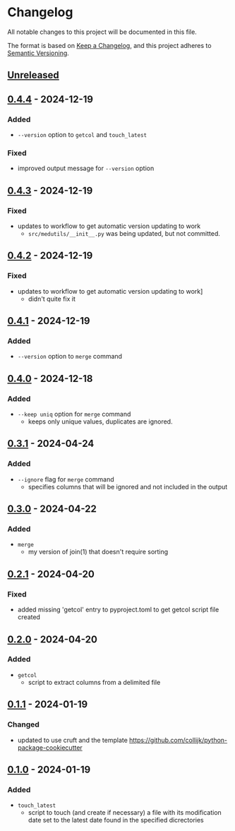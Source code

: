 # Changelog
All notable changes to this project will be documented in this file.

The format is based on [Keep a Changelog](https://keepachangelog.com/en/1.0.0/), and this project adheres to [Semantic Versioning](https://semver.org/spec/v2.0.0.html).

## [Unreleased]

## [0.4.4] - 2024-12-19
### Added
- `--version` option to `getcol` and `touch_latest`

### Fixed
- improved output message for `--version` option

## [0.4.3] - 2024-12-19
### Fixed
- updates to workflow to get automatic version updating to work
  - `src/medutils/__init__.py` was being updated, but not committed.

## [0.4.2] - 2024-12-19
### Fixed
- updates to workflow to get automatic version updating to work]
  - didn't quite fix it

## [0.4.1] - 2024-12-19
### Added
- `--version` option to `merge` command

## [0.4.0] - 2024-12-18
### Added
- `--keep uniq` option for `merge` command
  - keeps only unique values, duplicates are ignored.

## [0.3.1] - 2024-04-24
### Added
- `--ignore` flag for `merge` command
  - specifies columns that will be ignored and not included in the output

## [0.3.0] - 2024-04-22
### Added
- `merge`
  - my version of join(1) that doesn't require sorting

## [0.2.1] - 2024-04-20
### Fixed
- added missing 'getcol' entry to pyproject.toml to get getcol script file created

## [0.2.0] - 2024-04-20
### Added
- `getcol`
  - script to extract columns from a delimited file

## [0.1.1] - 2024-01-19
### Changed
- updated to use cruft and the template https://github.com/collijk/python-package-cookiecutter

## [0.1.0] - 2024-01-19
### Added
- `touch_latest`
  - script to touch (and create if necessary) a file
    with its modification date set to the latest date found in the specified dicrectories

[Unreleased]: https://github.com/malcolm-3/medutils/compare/0.4.4...master
[0.4.4]: https://github.com/malcolm-3/medutils/compare/0.4.3...0.4.4
[0.4.3]: https://github.com/malcolm-3/medutils/compare/0.4.2...0.4.3
[0.4.2]: https://github.com/malcolm-3/medutils/compare/0.4.1...0.4.2
[0.4.1]: https://github.com/malcolm-3/medutils/compare/0.4.0...0.4.1
[0.4.0]: https://github.com/malcolm-3/medutils/compare/0.3.1...0.4.0
[0.3.1]: https://github.com/malcolm-3/medutils/compare/0.3.0...0.3.1
[0.3.0]: https://github.com/malcolm-3/medutils/compare/0.2.1...0.3.0
[0.2.1]: https://github.com/malcolm-3/medutils/compare/0.2.0...0.2.1
[0.2.0]: https://github.com/malcolm-3/medutils/compare/0.1.1...0.2.0
[0.1.1]: https://github.com/malcolm-3/medutils/compare/0.1.0...0.1.1
[0.1.0]: https://github.com/malcolm-3/medutils/tree/0.1.0
